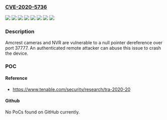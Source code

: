 ### [CVE-2020-5736](https://cve.mitre.org/cgi-bin/cvename.cgi?name=CVE-2020-5736)
![](https://img.shields.io/static/v1?label=Product&message=Amcrest&color=blue)
![](https://img.shields.io/static/v1?label=Version&message=2.420.AC00.18.R.20200217%20&color=brightgreen)
![](https://img.shields.io/static/v1?label=Version&message=2.622.00AC000.0.R.200320.bin%20&color=brightgreen)
![](https://img.shields.io/static/v1?label=Version&message=2.800.0000000.6.R.200314.bin%20&color=brightgreen)
![](https://img.shields.io/static/v1?label=Version&message=2.800.00AC000.0.R.200330%20&color=brightgreen)
![](https://img.shields.io/static/v1?label=Version&message=and%C2%A04.000.00AC000.0.R.200218%20&color=brightgreen)
![](https://img.shields.io/static/v1?label=Version&message=before%202.623.00AC004.0.R.200316%20&color=brightgreen)
![](https://img.shields.io/static/v1?label=Vulnerability&message=CWE-476&color=brightgreen)

### Description

Amcrest cameras and NVR are vulnerable to a null pointer dereference over port 37777. An authenticated remote attacker can abuse this issue to crash the device.

### POC

#### Reference
- https://www.tenable.com/security/research/tra-2020-20

#### Github
No PoCs found on GitHub currently.

